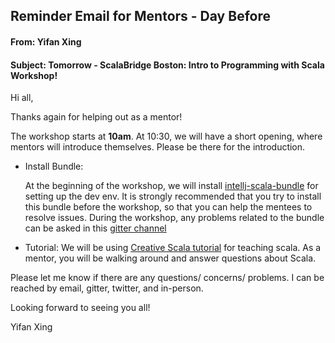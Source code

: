 ## Reminder Email for Mentors - Day Before


#### From: Yifan Xing

#### Subject: Tomorrow - ScalaBridge Boston: Intro to Programming with Scala Workshop!



Hi all,

Thanks again for helping out as a mentor!

The workshop starts at **10am**. At 10:30, we will have a short opening, where mentors will introduce themselves. Please be there for the introduction.

- Install Bundle:

   At the beginning of the workshop, we will install [intellj-scala-bundle](https://github.com/JetBrains/intellij-scala-bundle) for setting up the dev env. It is strongly recommended that you try to install this bundle before the workshop, so that you can help the mentees to resolve issues. During the workshop, any problems related to the bundle can be asked in this [gitter channel](https://gitter.im/scalabridgeboston/intellijbundle)


- Tutorial:
   We will be using [Creative Scala tutorial](http://creativescala.org/creative-scala.html) for teaching scala. As a mentor, you will be walking around and answer questions about Scala.



Please let me know if there are any questions/ concerns/ problems. I can be reached by email, gitter, twitter, and in-person.

Looking forward to seeing you all!


Yifan Xing

